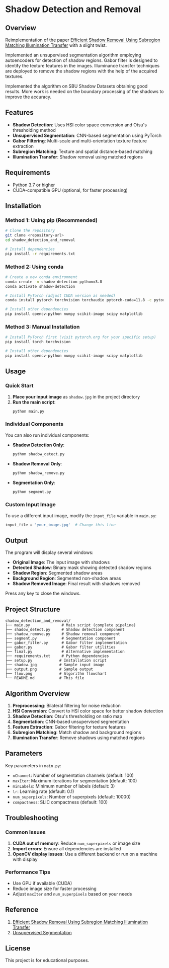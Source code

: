 # Shadow Detection and Removal


## Overview

Reimplementation of the paper [Efficient Shadow Removal Using Subregion Matching Illumination Transfer](https://onlinelibrary.wiley.com/doi/full/10.1111/cgf.12250?casa_token=XaNTua352PwAAAAA%3AbThsqn8IUYmAwvGgR0-iVLmKTn8SI0YaYy1APLNI1hbzCpHLyakUAGy1ICcWy4YgvJCD2vvlaMeEH_Zt "Efficient Shadow Removal Using Subregion Matching Illumination Transfer") with a slight twist.

Implemented an unsupervised segmentation algorithm employing autoencoders for detection of shadow regions. Gabor filter is designed to identify the texture features in the images. Illuminance transfer techniques are deployed to remove the shadow regions with the help of the acquired textures.

Implemented the algorithm on SBU Shadow Datasets obtaining good results. More work is needed on the boundary processing of the shadows to improve the accuracy.

## Features

- **Shadow Detection**: Uses HSI color space conversion and Otsu's thresholding method
- **Unsupervised Segmentation**: CNN-based segmentation using PyTorch
- **Gabor Filtering**: Multi-scale and multi-orientation texture feature extraction
- **Subregion Matching**: Texture and spatial distance-based matching
- **Illumination Transfer**: Shadow removal using matched regions

## Requirements

- Python 3.7 or higher
- CUDA-compatible GPU (optional, for faster processing)

## Installation

### Method 1: Using pip (Recommended)

```bash
# Clone the repository
git clone <repository-url>
cd shadow_detection_and_removal

# Install dependencies
pip install -r requirements.txt
```

### Method 2: Using conda

```bash
# Create a new conda environment
conda create -n shadow-detection python=3.8
conda activate shadow-detection

# Install PyTorch (adjust CUDA version as needed)
conda install pytorch torchvision torchaudio pytorch-cuda=11.8 -c pytorch -c nvidia

# Install other dependencies
pip install opencv-python numpy scikit-image scipy matplotlib
```

### Method 3: Manual Installation

```bash
# Install PyTorch first (visit pytorch.org for your specific setup)
pip install torch torchvision

# Install other dependencies
pip install opencv-python numpy scikit-image scipy matplotlib
```

## Usage

### Quick Start

1. **Place your input image** as `shadow.jpg` in the project directory
2. **Run the main script**:
   ```bash
   python main.py
   ```

### Individual Components

You can also run individual components:

- **Shadow Detection Only**:
  ```bash
  python shadow_detect.py
  ```

- **Shadow Removal Only**:
  ```bash
  python shadow_remove.py
  ```

- **Segmentation Only**:
  ```bash
  python segment.py
  ```

### Custom Input Image

To use a different input image, modify the `input_file` variable in `main.py`:

```python
input_file = 'your_image.jpg'  # Change this line
```

## Output

The program will display several windows:
- **Original Image**: The input image with shadows
- **Detected Shadow**: Binary mask showing detected shadow regions
- **Shadow Region**: Segmented shadow areas
- **Background Region**: Segmented non-shadow areas  
- **Shadow Removed Image**: Final result with shadows removed

Press any key to close the windows.

## Project Structure

```
shadow_detection_and_removal/
├── main.py              # Main script (complete pipeline)
├── shadow_detect.py     # Shadow detection component
├── shadow_remove.py     # Shadow removal component
├── segment.py           # Segmentation component
├── gabor_filter.py      # Gabor filter implementation
├── gabor.py             # Gabor filter utilities
├── final.py             # Alternative implementation
├── requirements.txt     # Python dependencies
├── setup.py            # Installation script
├── shadow.jpg          # Sample input image
├── output.png          # Sample output
├── flow.png            # Algorithm flowchart
└── README.md           # This file
```

## Algorithm Overview

1. **Preprocessing**: Bilateral filtering for noise reduction
2. **HSI Conversion**: Convert to HSI color space for better shadow detection
3. **Shadow Detection**: Otsu's thresholding on ratio map
4. **Segmentation**: CNN-based unsupervised segmentation
5. **Feature Extraction**: Gabor filtering for texture features
6. **Subregion Matching**: Match shadow and background regions
7. **Illumination Transfer**: Remove shadows using matched regions

## Parameters

Key parameters in `main.py`:
- `nChannel`: Number of segmentation channels (default: 100)
- `maxIter`: Maximum iterations for segmentation (default: 100)
- `minLabels`: Minimum number of labels (default: 3)
- `lr`: Learning rate (default: 0.1)
- `num_superpixels`: Number of superpixels (default: 10000)
- `compactness`: SLIC compactness (default: 100)

## Troubleshooting

### Common Issues

1. **CUDA out of memory**: Reduce `num_superpixels` or image size
2. **Import errors**: Ensure all dependencies are installed
3. **OpenCV display issues**: Use a different backend or run on a machine with display

### Performance Tips

- Use GPU if available (CUDA)
- Reduce image size for faster processing
- Adjust `maxIter` and `num_superpixels` based on your needs

## Reference

1. [Efficient Shadow Removal Using Subregion Matching Illumination Transfer](https://onlinelibrary.wiley.com/doi/full/10.1111/cgf.12250?casa_token=XaNTua352PwAAAAA%3AbThsqn8IUYmAwvGgR0-iVLmKTn8SI0YaYy1APLNI1hbzCpHLyakUAGy1ICcWy4YgvJCD2vvlaMeEH_Zt "Efficient Shadow Removal Using Subregion Matching Illumination Transfer")
2. [Unsupervised Segmentation](https://github.com/kanezaki/pytorch-unsupervised-segmentation "Unsupervised Segmentation")

## License

This project is for educational purposes.

